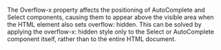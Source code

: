 The Overflow-x property affects the positioning of AutoComplete and Select components, causing them to appear above the visible area when the HTML element also sets overflow: hidden. This can be solved by applying the overflow-x: hidden style only to the Select or AutoComplete component itself, rather than to the entire HTML document.
